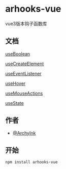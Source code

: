 
# arhooks-vue

vue3版本钩子函数库

## 文档

[useBoolean](./src/useBoolean/README.md)

[useCreateElement](./src/useCreateElement/README.md)

[useEventListener](./src/useEventListener/README.md)

[useHover](./src/useHover/README.md)

[useMouseActions](./src/useMouseActions/README.md)

[useState](./src/useState/README.md)

## 作者

- [@ArchyInk](https://gitee.com/archyInk)


## 开始

`npm install arhooks-vue` 

